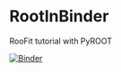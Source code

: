 # RootInBinder
RooFit tutorial with PyROOT

[![Binder](https://mybinder.org/badge_logo.svg)](https://mybinder.org/v2/gh/pkalbhor/RootInBinder/main?urlpath=lab)
